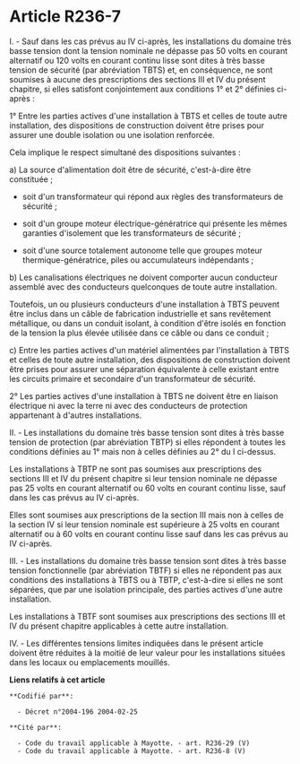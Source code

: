 # Article R236-7

I. - Sauf dans les cas prévus au IV ci-après, les installations du domaine très basse tension dont la tension nominale ne
dépasse pas 50 volts en courant alternatif ou 120 volts en courant continu lisse sont dites à très basse tension de sécurité
(par abréviation TBTS) et, en conséquence, ne sont soumises à aucune des prescriptions des sections III et IV du présent
chapitre, si elles satisfont conjointement aux conditions 1° et 2° définies ci-après :

1° Entre les parties actives d'une installation à TBTS et celles de toute autre installation, des dispositions de
construction doivent être prises pour assurer une double isolation ou une isolation renforcée.

Cela implique le respect simultané des dispositions suivantes :

a) La source d'alimentation doit être de sécurité, c'est-à-dire être constituée ;

- soit d'un transformateur qui répond aux règles des transformateurs de sécurité ;

- soit d'un groupe moteur électrique-génératrice qui présente les mêmes garanties d'isolement que les transformateurs de
sécurité ;

- soit d'une source totalement autonome telle que groupes moteur thermique-génératrice, piles ou accumulateurs indépendants ;

b) Les canalisations électriques ne doivent comporter aucun conducteur assemblé avec des conducteurs quelconques de toute
autre installation.

Toutefois, un ou plusieurs conducteurs d'une installation à TBTS peuvent être inclus dans un câble de fabrication
industrielle et sans revêtement métallique, ou dans un conduit isolant, à condition d'être isolés en fonction de la tension
la plus élevée utilisée dans ce câble ou dans ce conduit ;

c) Entre les parties actives d'un matériel alimentées par l'installation à TBTS et celles de toute autre installation, des
dispositions de construction doivent être prises pour assurer une séparation équivalente à celle existant entre les circuits
primaire et secondaire d'un transformateur de sécurité.

2° Les parties actives d'une installation à TBTS ne doivent être en liaison électrique ni avec la terre ni avec des
conducteurs de protection appartenant à d'autres installations.

II. - Les installations du domaine très basse tension sont dites à très basse tension de protection (par abréviation TBTP) si
elles répondent à toutes les conditions définies au 1° mais non à celles définies au 2° du I ci-dessus.

Les installations à TBTP ne sont pas soumises aux prescriptions des sections III et IV du présent chapitre si leur tension
nominale ne dépasse pas 25 volts en courant alternatif ou 60 volts en courant continu lisse, sauf dans les cas prévus au IV
ci-après.

Elles sont soumises aux prescriptions de la section III mais non à celles de la section IV si leur tension nominale est
supérieure à 25 volts en courant alternatif ou à 60 volts en courant continu lisse sauf dans les cas prévus au IV ci-après.

III. - Les installations du domaine très basse tension sont dites à très basse tension fonctionnelle (par abréviation TBTF)
si elles ne répondent pas aux conditions des installations à TBTS ou à TBTP, c'est-à-dire si elles ne sont séparées, que par
une isolation principale, des parties actives d'une autre installation.

Les installations à TBTF sont soumises aux prescriptions des sections III et IV du présent chapitre applicables à cette autre
installation.

IV. - Les différentes tensions limites indiquées dans le présent article doivent être réduites à la moitié de leur valeur
pour les installations situées dans les locaux ou emplacements mouillés.

**Liens relatifs à cet article**

	**Codifié par**:

	  - Décret n°2004-196 2004-02-25

	**Cité par**:

	  - Code du travail applicable à Mayotte. - art. R236-29 (V)
	  - Code du travail applicable à Mayotte. - art. R236-8 (V)

